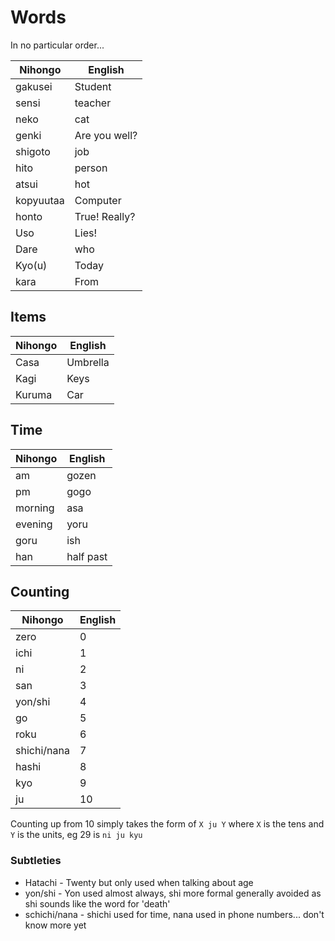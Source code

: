 # Words

In no particular order...


| Nihongo   | English |
| -------- | ------ |
| gakusei | Student
| sensi | teacher
| neko | cat
| genki | Are you well?
| shigoto | job
| hito | person
| atsui | hot
| kopyuutaa | Computer
| honto | True! Really?
| Uso | Lies!
| Dare | who
| Kyo(u) | Today
| kara | From

## Items

| Nihongo   | English |
| -------- | ------ |
| Casa | Umbrella
| Kagi | Keys
| Kuruma | Car

## Time

| Nihongo   | English |
| -------- | ------ |
| am | gozen
| pm | gogo
| morning | asa
| evening | yoru
| goru | ish
| han | half past


## Counting

| Nihongo   | English |
| -------- | ------ |
| zero | 0
| ichi | 1
| ni | 2
| san | 3
| yon/shi | 4
| go | 5
| roku | 6
| shichi/nana | 7
| hashi | 8
| kyo | 9
| ju | 10

Counting up from 10 simply takes the form of `X ju Y` where `X` is the tens and `Y` is the units, eg 29 is `ni ju kyu`

### Subtleties

- Hatachi - Twenty but only used when talking about age
- yon/shi - Yon used almost always, shi more formal generally avoided as shi sounds like the word for 'death'
- schichi/nana - shichi used for time, nana used in phone numbers... don't know more yet
